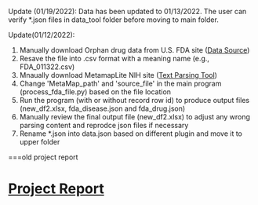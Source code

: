 Update (01/19/2022):
   Data has been updated to 01/13/2022. The user can verify *.json files in data_tool folder before moving to main folder.

Update(01/12/2022):

1. Manually download Orphan drug data from U.S. FDA site (<a href='https://www.accessdata.fda.gov/scripts/opdlisting/oopd/'>Data Source</a>)
2. Resave the file into .csv format with a meaning name (e.g., FDA_011322.csv)
3. Mnaually download MetamapLite NIH site (<a href="https://lhncbc.nlm.nih.gov/ii/tools/MetaMap/run-locally/MetaMapLite.html">Text Parsing Tool</a>)
4. Change 'MetaMap_path' and 'source_file' in the main program (process_fda_file.py) based on the file location 
5. Run the program (with or without record row id) to produce output files (new_df2.xlsx, fda_disease.json and fda_drug.json)
6. Manually review the final output file (new_df2.xlsx) to adjust any wrong parsing content and reprodce json files if necessary
7. Rename *.json into data.json based on different plugin and move it to upper folder


===old project report
# <a href='https://github.com/r76941156/fda_orphan_drug/blob/main/FDA_orphan_drug_demo.pdf'>Project Report</a>
